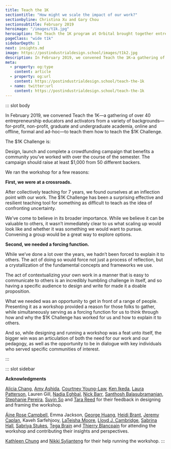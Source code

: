 ```yaml
---
title: Teach the 1K
sectiontitle: "How might we scale the impact of our work?"
sectionbyline: Christina Xu and Gary Chou
sectionsubtitle: February 2019
heroimage: "/images/t1k.jpg"
herocaption: The Teach the 1K program at Orbital brought together entrepreneurship teachers, coaches and activators. Photo by Nikki Sylianteng
pageClass: "wide t1k"
sidebarDepth: 1
next: insights.md
image: https://postindustrialdesign.school/images/t1k2.jpg
description: In February 2019, we convened Teach the 1K—a gathering of over 40 entrepreneurship educators and activators from a variety of backgrounds—for-profit, non-profit, graduate and undergraduate academia, online and offline, formal and ad-hoc—to teach them how to teach the $1K Challenge.
meta:
  - property: og:type
    content: article  
  - property: og:url
    content: https://postindustrialdesign.school/teach-the-1k
  - name: twitter:url
    content: https://postindustrialdesign.school/teach-the-1k
---
```


<SiteSection/>


::: slot body

In February 2019, we convened Teach the 1K—a gathering of over 40 entrepreneurship educators and activators from a variety of backgrounds—for-profit, non-profit, graduate and undergraduate academia, online and offline, formal and ad-hoc—to teach them how to teach the $1K Challenge.

The $1K Challenge is:

<Quote1 cite="$1K Challenge" url="https://docs.google.com/document/d/19Zlq4nQ5BgR-dkOKGqLua7fLkblcLksCNeHnJPkQlvQ/edit" reference="Entrepreneurial Design, 2018">Design, launch and complete a crowdfunding campaign that benefits a community you’ve worked with over the course of the semester. The campaign should raise at least $1,000 from 50 different backers.</Quote1>

We ran the workshop for a few reasons:

**First, we were at a crossroads.**

After collectively teaching for 7 years, we found ourselves at an inflection point with our work.  The $1K Challenge has been a surprising effective and resilient teaching tool for something as difficult to teach as the idea of confronting uncertainty.

We’ve come to believe in its broader importance.  While we believe it can be valuable to others, it wasn’t immediately clear to us what scaling up would look like and whether it was something we would want to pursue.  Convening a group would be a great way to explore options.

**Second, we needed a forcing function.**

While we’ve done a lot over the years, we hadn’t been forced to explain it to others.  The act of doing so would force not just a process of reflection, but a crystallization of the fundamental concepts and frameworks we use.

The act of contextualizing your own work in a manner that is easy to communicate to others is an incredibly humbling challenge in itself, and so having a specific audience to design and write for made it a doable proposition.

What we needed was an opportunity to get in front of a range of people. Presenting it as a workshop provided a reason for those folks to gather, while simultaneously serving as a forcing function for us to think through how and why the $1K Challenge has worked for us and how to explain it to others.

And so, while designing and running a workshop was a feat unto itself, the bigger win was an articulation of both the need for our work and our pedagogy, as well as the opportunity to be in dialogue with key individuals who served specific communities of interest.

:::

::: slot sidebar

**Acknowledgments**

[Alicia Chang](https://twitter.com/aliciac), [Amy Ashida](https://twitter.com/amyashida), [Courtney Young-Law](https://twitter.com/cyounglaw), [Ken Ikeda](https://twitter.com/civicip), [Laura Patterson](https://twitter.com/laurepat), Lauren Gill, [Nadia Eghbal](https://twitter.com/nayafia), [Nick Barr](https://twitter.com/nsbarr), [Santhosh Balasubramanian](https://twitter.com/balasubramaniac), [Stephanie Pereira](https://twitter.com/happeness), [Suyin So](https://twitter.com/suyinso) and [Tara Reed](https://twitter.com/tarareed_) for their feedback in designing and framing the workshop.

[Áine Rose Campbell](https://www.instagram.com/ainerosecampbell/), Emma Jackson, [George Huang](https://twitter.com/freedompreneur), [Heidi Brant](https://www.linkedin.com/in/heidi-brant-164aa41/), [Jeremy Caplan](https://twitter.com/jeremycaplan), Kaveh Sarfehjooy, [LaTeisha Moore](https://twitter.com/lateisha), [Lloyd J. Cambridge](https://twitter.com/lloydcambridge), [Sabrina Hall](https://twitter.com/sabrinahallnyc), [Sabriya Stukes](https://twitter.com/frmbriyawthxoxo), [Tega Brain](https://twitter.com/tegabrain) and [Thierry Blancpain](https://twitter.com/blancpain) for attending the workshop and contributing their insights and perspectives.

[Kathleen Chung](https://twitter.com/dzcovr) and [Nikki Sylianteng](https://nikkisylianteng.com) for their help running the workshop.
:::
